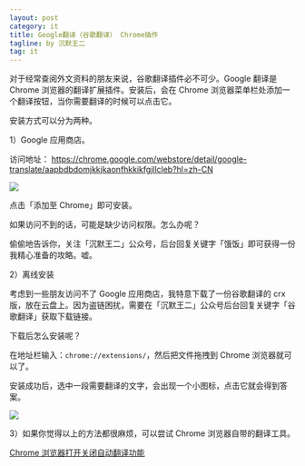 ```yaml
---
layout: post
category: it
title: Google翻译（谷歌翻译） Chrome插件
tagline: by 沉默王二
tag: it
---
```


对于经常查阅外文资料的朋友来说，谷歌翻译插件必不可少。Google 翻译是 Chrome 浏览器的翻译扩展插件。安装后，会在 Chrome 浏览器菜单栏处添加一个翻译按钮，当你需要翻译的时候可以点击它。


<!--more-->

安装方式可以分为两种。

1）Google 应用商店。

访问地址：
https://chrome.google.com/webstore/detail/google-translate/aapbdbdomjkkjkaonfhkkikfgjllcleb?hl=zh-CN

![](http://www.itwanger.com/assets/images/2019/10/chrome-fanyi-chajian-1.png)

点击「添加至 Chrome」即可安装。


如果访问不到的话，可能是缺少访问权限。怎么办呢？

偷偷地告诉你，关注「沉默王二」公众号，后台回复关键字「饿饭」即可获得一份我精心准备的攻略。嘘。


2）离线安装

考虑到一些朋友访问不了 Google 应用商店，我特意下载了一份谷歌翻译的 crx 版，放在云盘上。因为盗链困扰，需要在「沉默王二」公众号后台回复关键字「谷歌翻译」获取下载链接。

下载后怎么安装呢？

在地址栏输入：`chrome://extensions/`，然后把文件拖拽到 Chrome 浏览器就可以了。

安装成功后，选中一段需要翻译的文字，会出现一个小图标，点击它就会得到答案。

![](http://www.itwanger.com/assets/images/2019/10/chrome-fanyi-chajian-2.png)



3）如果你觉得以上的方法都很麻烦，可以尝试 Chrome 浏览器自带的翻译工具。

[Chrome 浏览器打开关闭自动翻译功能](http://www.itwanger.com/it/2019/10/19/chrome-fanyi.html)





